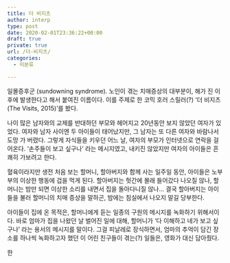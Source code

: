 ```yaml
---
title: 더 비지츠
author: interp
type: post
date: 2020-02-01T23:36:22+00:00
draft: true
private: true
url: /더-비지츠/
categories:
  - 미분류

---
```

일몰증후군 (sundowning syndrome). 노인이 겪는 치매증상의 대부분이, 해가 진 이후에 발생한다고 해서 붙여진 이름이다. 이를 주제로 한 코믹 호러 스릴러(?) &#8216;더 비지츠 (The Visits, 2015)&#8217;를 봤다.

나이 많은 남자와의 교제를 반대하던 부모와 헤어지고 20년동안 보지 않았던 여자가 있었다. 여자와 남자 사이엔 두 아이들이 태어났지만, 그 남자는 또 다른 여자와 바람나서 도망 가 버렸다. 그렇게 자식들을 키우던 어느 날, 여자의 부모가 인터넷으로 연락을 걸어온다. &#8216;손주들이 보고 싶구나&#8217; 라는 메시지였고, 내키진 않았지만 여자의 아이들은 흔쾌히 가보려고 한다.

혈육이라지만 생전 처음 보는 할머니, 할아버지와 함께 사는 일주일 동안, 아이들은 노부부의 이상한 행동에 겁을 먹게 된다. 할아버지는 헛간에 몰래 들어갔다 나오질 않나, 할머니는 밤만 되면 이상한 소리를 내면서 집을 돌아다니질 않나&#8230; 결국 할아버지는 아이들을 불러 할머니의 치매 증상을 말하곤, 밤에는 침실에서 나오지 말길 당부한다.

아이들이 집에 온 목적은, 할머니에게 듣는 일종의 구원의 메시지를 녹화하기 위해서이다. 바로 엄마가 집을 나왔던 날 벌어진 일에 대해, 할머니가 &#8216;다 이해하고 네가 보고 싶구나&#8217; 라는 용서의 메시지를 말이다. 그걸 피날레로 장식하면서, 엄마의 추억이 담긴 장소를 하나씩 녹화하고자 했던 이 어린 친구들이 겪는(?) 일들은, 영화가 대신 담아줬다.

한

&nbsp;